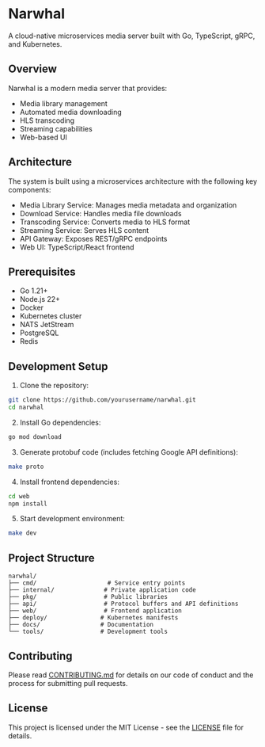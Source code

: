 # Narwhal

A cloud-native microservices media server built with Go, TypeScript, gRPC, and Kubernetes.

## Overview

Narwhal is a modern media server that provides:
- Media library management
- Automated media downloading
- HLS transcoding
- Streaming capabilities
- Web-based UI

## Architecture

The system is built using a microservices architecture with the following key components:

- Media Library Service: Manages media metadata and organization
- Download Service: Handles media file downloads
- Transcoding Service: Converts media to HLS format
- Streaming Service: Serves HLS content
- API Gateway: Exposes REST/gRPC endpoints
- Web UI: TypeScript/React frontend

## Prerequisites

- Go 1.21+
- Node.js 22+
- Docker
- Kubernetes cluster
- NATS JetStream
- PostgreSQL
- Redis

## Development Setup

1. Clone the repository:
```bash
git clone https://github.com/yourusername/narwhal.git
cd narwhal
```

2. Install Go dependencies:
```bash
go mod download
```

3. Generate protobuf code (includes fetching Google API definitions):
```bash
make proto
```

4. Install frontend dependencies:
```bash
cd web
npm install
```

5. Start development environment:
```bash
make dev
```

## Project Structure

```
narwhal/
├── cmd/                    # Service entry points
├── internal/              # Private application code
├── pkg/                   # Public libraries
├── api/                   # Protocol buffers and API definitions
├── web/                   # Frontend application
├── deploy/               # Kubernetes manifests
├── docs/                 # Documentation
└── tools/                # Development tools
```

## Contributing

Please read [CONTRIBUTING.md](CONTRIBUTING.md) for details on our code of conduct and the process for submitting pull requests.

## License

This project is licensed under the MIT License - see the [LICENSE](LICENSE) file for details. 